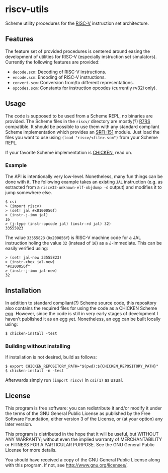 # riscv-utils

Scheme utility procedures for the [RISC-V][riscv website] instruction set architecture.

## Features

The feature set of provided procedures is centered around easing the
development of utilities for RISC-V (especially instruction set
simulators). Currently the following features are provided:

* `decode.scm`: Decoding of RISC-V instructions.
* `encode.scm`: Encoding of RISC-V instructions.
* `convert.scm`: Conversion from/to different representations.
* `opcodes.scm`: Constants for instruction opcodes (currently rv32i only).

## Usage

The code is supposed to be used from a Scheme REPL, no binaries are
provided. The Scheme files in the `riscv/` directory are mostly(?)
[R7RS][r7rs small] compatible. It should be possible to use them with any
standard compliant Scheme implementation which provides an
[SRFI-151][srfi-151] module. Just load the files you want to use
using `(load "riscv/<file>.scm")` from your Scheme REPL.

If your favorite Scheme implementation is [CHICKEN][call-cc], read on.

### Example

The API is intentionally very low-level. Nonetheless, many fun things
can be done with it. The following example takes an existing `JAL`
instruction (e.g. as extracted from a `riscv32-unknown-elf-objdump -d`
output) and modifies it to jump somewhere else.

	$ csi
	> (import riscv)
	> (set! jal #x0100056f)
	> (instr-j-imm jal)
	16
	> (j-type (instr-opcode jal) (instr-rd jal) 32)
	33555823

The value `33555823` (`0x200056f`) is RISC-V machine code for a JAL
instruction holing the value `32` (instead of `16`) as a J-immediate.
This can be easily verified using:

	> (set! jal-new 33555823)
	> (instr->hex jal-new)
	"#x200056f"
	> (instr-j-imm jal-new)
	32

## Installation

In addition to standard compliant(?) Scheme source code, this repository
also contains the required files for using the code as a CHICKEN Scheme
[egg][call-cc eggs]. However, since the code is still in very early
stages of development I haven't published it as an egg yet. Nonetheless,
an egg can be built locally using:

	$ chicken-install -test

### Building without installing

If installation is not desired, build as follows:

	$ export CHICKEN_REPOSITORY_PATH="$(pwd):${CHICKEN_REPOSITORY_PATH}"
	$ chicken-install -n -test

Afterwards simply run `(import riscv)` in `csi(1)` as usual.

## License

This program is free software: you can redistribute it and/or modify it
under the terms of the GNU General Public License as published by the
Free Software Foundation, either version 3 of the License, or (at your
option) any later version.

This program is distributed in the hope that it will be useful, but
WITHOUT ANY WARRANTY; without even the implied warranty of
MERCHANTABILITY or FITNESS FOR A PARTICULAR PURPOSE. See the GNU General
Public License for more details.

You should have received a copy of the GNU General Public License along
with this program. If not, see <http://www.gnu.org/licenses/>.

[riscv website]: https://riscv.org/
[srfi-151]: https://srfi.schemers.org/srfi-151/srfi-151.html
[r7rs small]: https://small.r7rs.org/
[call-cc]: https://call-cc.org
[call-cc eggs]: https://eggs.call-cc.org/
